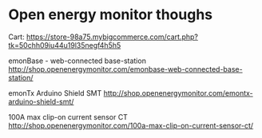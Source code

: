 Open energy monitor thoughs
============================


Cart: https://store-98a75.mybigcommerce.com/cart.php?tk=50chh09iu44u19l35negf4h5h5


emonBase - web-connected base-station http://shop.openenergymonitor.com/emonbase-web-connected-base-station/


emonTx Arduino Shield SMT http://shop.openenergymonitor.com/emontx-arduino-shield-smt/


100A max clip-on current sensor CT http://shop.openenergymonitor.com/100a-max-clip-on-current-sensor-ct/

